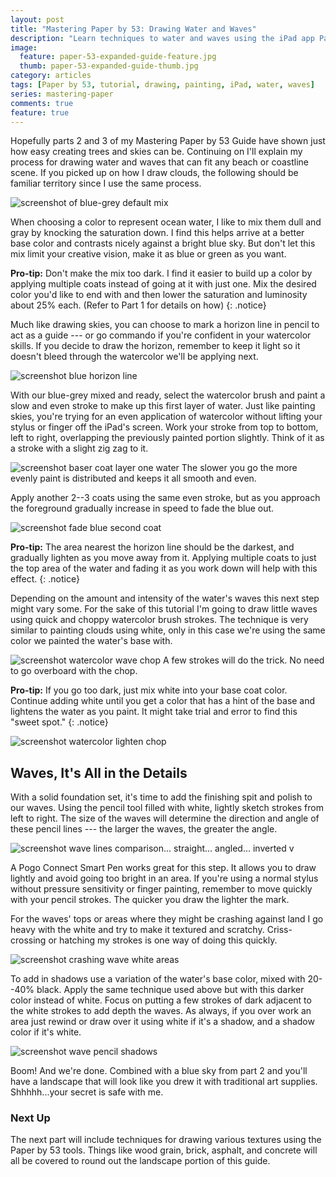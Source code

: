 ```yaml
---
layout: post
title: "Mastering Paper by 53: Drawing Water and Waves"
description: "Learn techniques to water and waves using the iPad app Paper by 53."
image: 
  feature: paper-53-expanded-guide-feature.jpg
  thumb: paper-53-expanded-guide-thumb.jpg
category: articles
tags: [Paper by 53, tutorial, drawing, painting, iPad, water, waves]
series: mastering-paper
comments: true
feature: true
---
```


Hopefully parts 2 and 3 of my Mastering Paper by 53 Guide have shown just how easy creating trees and skies can be. Continuing on I'll explain my process for drawing water and waves that can fit any beach or coastline scene. If you picked up on how I draw clouds, the following should be familiar territory since I use the same process.

![screenshot of blue-grey default mix](http://placehold.it/900x350.jpg)

When choosing a color to represent ocean water, I like to mix them dull and gray by knocking the saturation down. I find this helps arrive at a better base color and contrasts nicely against a bright blue sky. But don't let this mix limit your creative vision, make it as blue or green as you want.

**Pro-tip:** Don't make the mix too dark. I find it easier to build up a color by applying multiple coats instead of going at it with just one. Mix the desired color you'd like to end with and then lower the saturation and luminosity about 25% each. (Refer to Part 1 for details on how)
{: .notice}

Much like drawing skies, you can choose to mark a horizon line in pencil to act as a guide --- or go commando if you're confident in your watercolor skills. If you decide to draw the horizon, remember to keep it light so it doesn't bleed through the watercolor we'll be applying next.

![screenshot blue horizon line](http://placehold.it/900x350.jpg)

With our blue-grey mixed and ready, select the watercolor brush and paint a slow and even stroke to make up this first layer of water. Just like painting skies, you're trying for an even application of watercolor without lifting your stylus or finger off the iPad's screen. Work your stroke from top to bottom, left to right, overlapping the previously painted portion slightly. Think of it as a stroke with a slight zig zag to it.

![screenshot baser coat layer one water](http://placehold.it/900x350.jpg)
The slower you go the more evenly paint is distributed and keeps it all smooth and even.

Apply another 2--3 coats using the same even stroke, but as you approach the foreground gradually increase in speed to fade the blue out.

![screenshot fade blue second coat](http://placehold.it/900x350.jpg)

**Pro-tip:** The area nearest the horizon line should be the darkest, and gradually lighten as you move away from it. Applying multiple coats to just the top area of the water and fading it as you work down will help with this effect.
{: .notice}

Depending on the amount and intensity of the water's waves this next step might vary some. For the sake of this tutorial I'm going to draw little waves using quick and choppy watercolor brush strokes. The technique is very similar to painting clouds using white, only in this case we're using the same color we painted the water's base with.

![screenshot watercolor wave chop](http://placehold.it/900x350.jpg)
A few strokes will do the trick. No need to go overboard with the chop.

**Pro-tip:** If you go too dark, just mix white into your base coat color. Continue adding white until you get a color that has a hint of the base and lightens the water as you paint. It might take trial and error to find this "sweet spot."
{: .notice}

![screenshot watercolor lighten chop](http://placehold.it/900x350.jpg)

## Waves, It's All in the Details

With a solid foundation set, it's time to add the finishing spit and polish to our waves. Using the pencil tool filled with white, lightly sketch strokes from left to right. The size of the waves will determine the direction and angle of these pencil lines --- the larger the waves, the greater the angle.

![screenshot wave lines comparison... straight... angled... inverted v](http://placehold.it/900x350.jpg)

A Pogo Connect Smart Pen works great for this step. It allows you to draw lightly and avoid going too bright in an area. If you're using a normal stylus without pressure sensitivity or finger painting, remember to move quickly with your pencil strokes. The quicker you draw the lighter the mark.

For the waves' tops or areas where they might be crashing against land I go heavy with the white and try to make it textured and scratchy. Criss-crossing or hatching my strokes is one way of doing this quickly.

![screenshot crashing wave white areas](http://placehold.it/900x350.jpg)

To add in shadows use a variation of the water's base color, mixed with 20--40% black. Apply the same technique used above but with this darker color instead of white. Focus on putting a few strokes of dark adjacent to the white strokes to add depth the waves. As always, if you over work an area just rewind or draw over it using white if it's a shadow, and a shadow color if it's white.

![screenshot wave pencil shadows](http://placehold.it/900x350.jpg)

Boom! And we're done. Combined with a blue sky from part 2 and you'll have a landscape that will look like you drew it with traditional art supplies. Shhhhh...your secret is safe with me.

### Next Up

The next part will include techniques for drawing various textures using the Paper by 53 tools. Things like wood grain, brick, asphalt, and concrete will all be covered to round out the landscape portion of this guide.